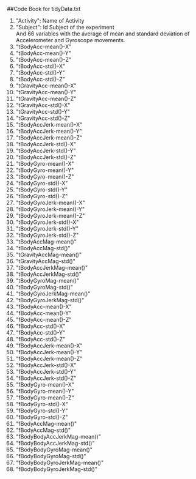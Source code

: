 ##Code Book for tidyData.txt
1. "Activity": Name of Activity
2. "Subject": Id Subject of the experiment                     
And 66 variables with the average of mean and standard deviation of Accelerometer and Gyroscope movements.
3. "tBodyAcc-mean()-X"
4. "tBodyAcc-mean()-Y"          
5. "tBodyAcc-mean()-Z"
6. "tBodyAcc-std()-X"           
7. "tBodyAcc-std()-Y"
8. "tBodyAcc-std()-Z"           
9. "tGravityAcc-mean()-X"
10. "tGravityAcc-mean()-Y"       
11. "tGravityAcc-mean()-Z"
12. "tGravityAcc-std()-X"        
13. "tGravityAcc-std()-Y"
14. "tGravityAcc-std()-Z"        
15. "tBodyAccJerk-mean()-X"
16. "tBodyAccJerk-mean()-Y"      
17. "tBodyAccJerk-mean()-Z"
18. "tBodyAccJerk-std()-X"       
19. "tBodyAccJerk-std()-Y"
20. "tBodyAccJerk-std()-Z"       
21. "tBodyGyro-mean()-X"
22. "tBodyGyro-mean()-Y"         
23. "tBodyGyro-mean()-Z"
24. "tBodyGyro-std()-X"          
25. "tBodyGyro-std()-Y"
26. "tBodyGyro-std()-Z"          
27. "tBodyGyroJerk-mean()-X"
28. "tBodyGyroJerk-mean()-Y"     
29. "tBodyGyroJerk-mean()-Z"
30. "tBodyGyroJerk-std()-X"      
31. "tBodyGyroJerk-std()-Y"
32. "tBodyGyroJerk-std()-Z"      
33. "tBodyAccMag-mean()"
34. "tBodyAccMag-std()"          
35. "tGravityAccMag-mean()"
36. "tGravityAccMag-std()"       
37. "tBodyAccJerkMag-mean()"
38. "tBodyAccJerkMag-std()"      
39. "tBodyGyroMag-mean()"
40. "tBodyGyroMag-std()"         
41. "tBodyGyroJerkMag-mean()"
42. "tBodyGyroJerkMag-std()"     
43. "fBodyAcc-mean()-X"
44. "fBodyAcc-mean()-Y"          
45. "fBodyAcc-mean()-Z"
46. "fBodyAcc-std()-X"           
47. "fBodyAcc-std()-Y"
48. "fBodyAcc-std()-Z"           
49. "fBodyAccJerk-mean()-X"
50. "fBodyAccJerk-mean()-Y"      
51. "fBodyAccJerk-mean()-Z"
52. "fBodyAccJerk-std()-X"       
53. "fBodyAccJerk-std()-Y"
54. "fBodyAccJerk-std()-Z"       
55. "fBodyGyro-mean()-X"
56. "fBodyGyro-mean()-Y"         
57. "fBodyGyro-mean()-Z"
58. "fBodyGyro-std()-X"          
59. "fBodyGyro-std()-Y"
60. "fBodyGyro-std()-Z"          
61. "fBodyAccMag-mean()"
62. "fBodyAccMag-std()"          
63. "fBodyBodyAccJerkMag-mean()"
64. "fBodyBodyAccJerkMag-std()"  
65. "fBodyBodyGyroMag-mean()"
66. "fBodyBodyGyroMag-std()"     
67. "fBodyBodyGyroJerkMag-mean()" 
68. "fBodyBodyGyroJerkMag-std()" 
